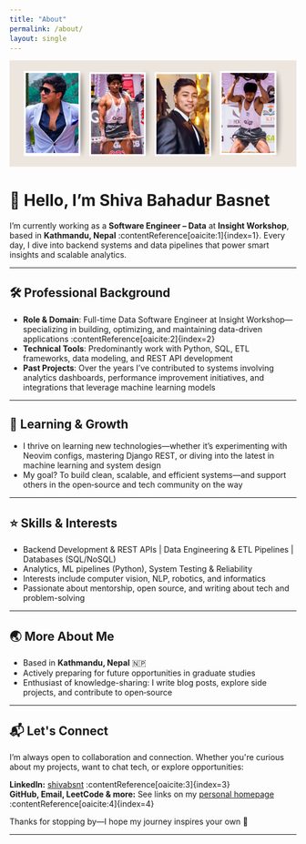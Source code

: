 ```yaml
---
title: "About"
permalink: /about/
layout: single
---
```

![shiva bahadur basnet](/assets/images/banner.png)
# 👋 Hello, I’m Shiva Bahadur Basnet

I’m currently working as a **Software Engineer – Data** at **Insight Workshop**, based in **Kathmandu, Nepal** :contentReference[oaicite:1]{index=1}. Every day, I dive into backend systems and data pipelines that power smart insights and scalable analytics.

---

## 🛠️ Professional Background

- **Role & Domain**: Full-time Data Software Engineer at Insight Workshop—specializing in building, optimizing, and maintaining data-driven applications :contentReference[oaicite:2]{index=2}  
- **Technical Tools**: Predominantly work with Python, SQL, ETL frameworks, data modeling, and REST API development  
- **Past Projects**: Over the years I’ve contributed to systems involving analytics dashboards, performance improvement initiatives, and integrations that leverage machine learning models  

---

## 🌱 Learning & Growth

- I thrive on learning new technologies—whether it’s experimenting with Neovim configs, mastering Django REST, or diving into the latest in machine learning and system design  
- My goal? To build clean, scalable, and efficient systems—and support others in the open‑source and tech community on the way  

---

## ⭐ Skills & Interests

- Backend Development & REST APIs | Data Engineering & ETL Pipelines | Databases (SQL/NoSQL)  
- Analytics, ML pipelines (Python), System Testing & Reliability  
- Interests include computer vision, NLP, robotics, and informatics  
- Passionate about mentorship, open source, and writing about tech and problem-solving  

---

## 🌏 More About Me

- Based in **Kathmandu, Nepal** 🇳🇵  
- Actively preparing for future opportunities in graduate studies  
- Enthusiast of knowledge-sharing: I write blog posts, explore side projects, and contribute to open‑source  

---

## 📬 Let's Connect

I’m always open to collaboration and connection. Whether you're curious about my projects, want to chat tech, or explore opportunities:

**LinkedIn:** [shivabsnt](https://www.linkedin.com/in/shivabsnt/) :contentReference[oaicite:3]{index=3}  
**GitHub, Email, LeetCode & more:** See links on my [personal homepage](https://shivabsnt.github.io/) :contentReference[oaicite:4]{index=4}

Thanks for stopping by—I hope my journey inspires your own 🚀

---


